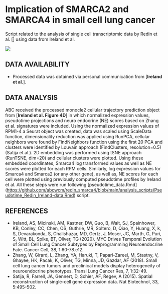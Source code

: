 
# Implication of SMARCA2 and SMARCA4 in small cell lung cancer
Script related to the analysis of single cell transcriptomic data by Redin et al. [] using data from Ireland et al.


![](WCM_MB_LOGO_HZSS1L_CLR_RGB_new.png)

## DATA AVAILABILITY
* Processed data was obtained via personal communication from [**Ireland et al.**].
## DATA ANALYSIS

ABC received the processed monocle2 cellular trajectory prediction object from [**Ireland et al. Figure 4D**]  in which normalized expression values, pseudotime projections and neuro endocrine (NE) scores based on Zhang et al. signatures were included. Using the normalized expression values of RPM1-4 a Seurat object was created, data was scaled using ScaleData function, dimensionality reduction was applied using RunPCA, cellular neighbors were found by FindNeighbors function using the first 20 PCA and clusters were identified by Louvain approach (FindClusters, resolution=0.5) (Satija et al.). 2D embedding was performed using tSNE approach (RunTSNE, dim=20) and cellular clusters were plotted. Using these embedded coordinates, Smarca4 log transformed values as well as NE scores were plotted for each RPM cells. Similarly, log expression values for Smarca4 and Smarca2 (or any other gene), as well as, NE scores for each cell were plotted using previously computed pseudotime profiles by Ireland et al. All these steps were run following [pseudotime_data.Rmd] (https://github.com/abcwcm/redin_smarca4/blob/main/analysis_scripts/Pseudotime_Redin_Ireland-data.Rmd) script. 

## REFERENCES
* Ireland, AS, Micinski, AM, Kastner, DW, Guo, B, Wait, SJ, Spainhower, KB, Conley, CC, Chen, OS, Guthrie, MR, Soltero, D, Qiao, Y, Huang, X, k, S, Devarakonda, S, Chalishazar, MD, Gertz, J, Moser, JC, Marth, G, Puri, S, Witt, BL, Spike, BT, Oliver, TG (2020). MYC Drives Temporal Evolution of Small Cell Lung Cancer Subtypes by Reprogramming Neuroendocrine Fate. Cancer Cell, 38, 1:60-78.e12.
* Zhang, W, Girard, L, Zhang, YA, Haruki, T, Papari-Zareei, M, Stastny, V, Ghayee, HK, Pacak, K, Oliver, TG, Minna, JD, Gazdar, AF (2018). Small cell lung cancer tumors and preclinical models display heterogeneity of neuroendocrine phenotypes. Transl Lung Cancer Res, 7, 1:32-49.
* Satija, R, Farrell, JA, Gennert, D, Schier, AF, Regev, A (2015). Spatial reconstruction of single-cell gene expression data. Nat Biotechnol, 33, 5:495-502.